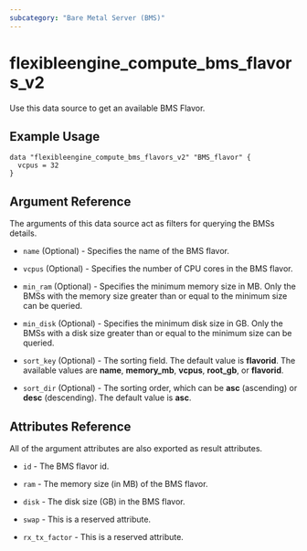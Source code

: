 ```yaml
---
subcategory: "Bare Metal Server (BMS)"
---
```


# flexibleengine_compute_bms_flavors_v2

Use this data source to get an available BMS Flavor.

## Example Usage

```hcl
data "flexibleengine_compute_bms_flavors_v2" "BMS_flavor" {
  vcpus = 32
}
```

## Argument Reference

The arguments of this data source act as filters for querying the BMSs details.

* `name` (Optional) - Specifies the name of the BMS flavor.

* `vcpus` (Optional) - Specifies the number of CPU cores in the BMS flavor.

* `min_ram` (Optional) - Specifies the minimum memory size in MB. Only the BMSs with the memory size
  greater than or equal to the minimum size can be queried.

* `min_disk` (Optional) - Specifies the minimum disk size in GB. Only the BMSs with a disk size
  greater than or equal to the minimum size can be queried.

* `sort_key` (Optional) - The sorting field. The default value is **flavorid**.
  The available values are **name**, **memory_mb**, **vcpus**, **root_gb**, or **flavorid**.

* `sort_dir` (Optional) - The sorting order, which can be **asc** (ascending) or **desc** (descending).
  The default value is **asc**.

## Attributes Reference

All of the argument attributes are also exported as result attributes.

* `id` - The BMS flavor id.

* `ram` - The memory size (in MB) of the BMS flavor.

* `disk` - The disk size (GB) in the BMS flavor.

* `swap` -  This is a reserved attribute.

* `rx_tx_factor` - This is a reserved attribute.
